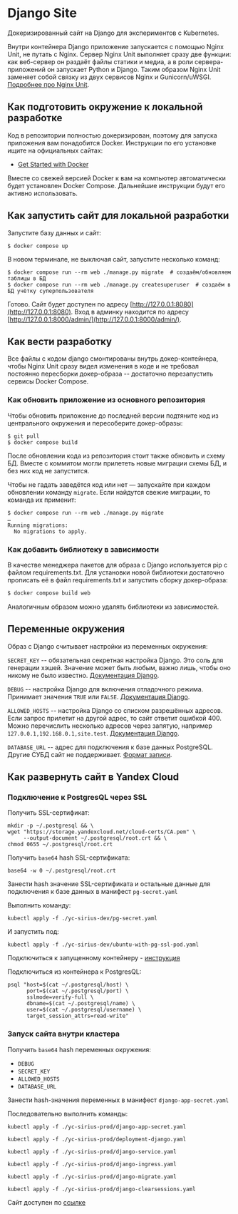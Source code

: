 # Django Site

Докеризированный сайт на Django для экспериментов с Kubernetes.

Внутри контейнера Django приложение запускается с помощью Nginx Unit, не путать с Nginx. Сервер Nginx Unit выполняет сразу две функции: как веб-сервер он раздаёт файлы статики и медиа, а в роли сервера-приложений он запускает Python и Django. Таким образом Nginx Unit заменяет собой связку из двух сервисов Nginx и Gunicorn/uWSGI. [Подробнее про Nginx Unit](https://unit.nginx.org/).

## Как подготовить окружение к локальной разработке

Код в репозитории полностью докеризирован, поэтому для запуска приложения вам понадобится Docker. Инструкции по его установке ищите на официальных сайтах:

- [Get Started with Docker](https://www.docker.com/get-started/)

Вместе со свежей версией Docker к вам на компьютер автоматически будет установлен Docker Compose. Дальнейшие инструкции будут его активно использовать.

## Как запустить сайт для локальной разработки

Запустите базу данных и сайт:

```shell
$ docker compose up
```

В новом терминале, не выключая сайт, запустите несколько команд:

```shell
$ docker compose run --rm web ./manage.py migrate  # создаём/обновляем таблицы в БД
$ docker compose run --rm web ./manage.py createsuperuser  # создаём в БД учётку суперпользователя
```

Готово. Сайт будет доступен по адресу [http://127.0.0.1:8080](http://127.0.0.1:8080). Вход в админку находится по адресу [http://127.0.0.1:8000/admin/](http://127.0.0.1:8000/admin/).

## Как вести разработку

Все файлы с кодом django смонтированы внутрь докер-контейнера, чтобы Nginx Unit сразу видел изменения в коде и не требовал постоянно пересборки докер-образа -- достаточно перезапустить сервисы Docker Compose.

### Как обновить приложение из основного репозитория

Чтобы обновить приложение до последней версии подтяните код из центрального окружения и пересоберите докер-образы:

``` shell
$ git pull
$ docker compose build
```

После обновлении кода из репозитория стоит также обновить и схему БД. Вместе с коммитом могли прилететь новые миграции схемы БД, и без них код не запустится.

Чтобы не гадать заведётся код или нет — запускайте при каждом обновлении команду `migrate`. Если найдутся свежие миграции, то команда их применит:

```shell
$ docker compose run --rm web ./manage.py migrate
…
Running migrations:
  No migrations to apply.
```

### Как добавить библиотеку в зависимости

В качестве менеджера пакетов для образа с Django используется pip с файлом requirements.txt. Для установки новой библиотеки достаточно прописать её в файл requirements.txt и запустить сборку докер-образа:

```sh
$ docker compose build web
```

Аналогичным образом можно удалять библиотеки из зависимостей.

<a name="env-variables"></a>
## Переменные окружения

Образ с Django считывает настройки из переменных окружения:

`SECRET_KEY` -- обязательная секретная настройка Django. Это соль для генерации хэшей. Значение может быть любым, важно лишь, чтобы оно никому не было известно. [Документация Django](https://docs.djangoproject.com/en/3.2/ref/settings/#secret-key).

`DEBUG` -- настройка Django для включения отладочного режима. Принимает значения `TRUE` или `FALSE`. [Документация Django](https://docs.djangoproject.com/en/3.2/ref/settings/#std:setting-DEBUG).

`ALLOWED_HOSTS` -- настройка Django со списком разрешённых адресов. Если запрос прилетит на другой адрес, то сайт ответит ошибкой 400. Можно перечислить несколько адресов через запятую, например `127.0.0.1,192.168.0.1,site.test`. [Документация Django](https://docs.djangoproject.com/en/3.2/ref/settings/#allowed-hosts).

`DATABASE_URL` -- адрес для подключения к базе данных PostgreSQL. Другие СУБД сайт не поддерживает. [Формат записи](https://github.com/jacobian/dj-database-url#url-schema).

## Как развернуть сайт в Yandex Cloud
### Подключение к PostgresQL через SSL

Получить SSL-сертификат:

```
mkdir -p ~/.postgresql && \
wget "https://storage.yandexcloud.net/cloud-certs/CA.pem" \
     --output-document ~/.postgresql/root.crt && \
chmod 0655 ~/.postgresql/root.crt
```

Получить `base64` hash SSL-сертификата:

```
base64 -w 0 ~/.postgresql/root.crt
```
Занести hash значение SSL-сертификата и остальные данные для подключения к базе данных в манифест `pg-secret.yaml`

Выполнить команду:
```
kubectl apply -f ./yc-sirius-dev/pg-secret.yaml
```
И запустить под:
```
kubectl apply -f ./yc-sirius-dev/ubuntu-with-pg-ssl-pod.yaml
```
Подключиться к запущенному контейнеру - [инструкция](https://kubernetes.io/docs/tasks/debug/debug-application/get-shell-running-container/)

Подключиться из контейнера к PostgresQL:

```
psql "host=$(cat ~/.postgresql/host) \
      port=$(cat ~/.postgresql/port) \
      sslmode=verify-full \
      dbname=$(cat ~/.postgresql/name) \
      user=$(cat ~/.postgresql/username) \
      target_session_attrs=read-write"
```
### Запуск сайта внутри кластера

Получить `base64` hash переменных окружения:

* `DEBUG`
* `SECRET_KEY`
* `ALLOWED_HOSTS`
* `DATABASE_URL`

Занести hash-значения переменных в манифест `django-app-secret.yaml`

Последовательно выполнить команды:

```
kubectl apply -f ./yc-sirius-prod/django-app-secret.yaml
```

```
kubectl apply -f ./yc-sirius-prod/deployment-django.yaml
```

```
kubectl apply -f ./yc-sirius-prod/django-service.yaml
```

```
kubectl apply -f ./yc-sirius-prod/django-ingress.yaml
```

```
kubectl apply -f ./yc-sirius-prod/django-migrate.yaml
```

```
kubectl apply -f ./yc-sirius-prod/django-clearsessions.yaml
```
Сайт доступен по [ссылке](https://edu-unruffled-swirles.sirius-k8s.dvmn.org/)
